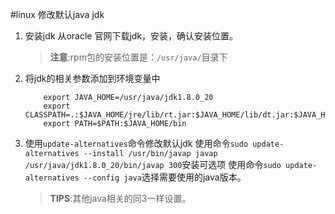 #linux 修改默认java jdk

1.	安装jdk
	从oracle 官网下载jdk，安装，确认安装位置。
	>**注意**:rpm包的安装位置是：`/usr/java/`目录下
	
2.	将jdk的相关参数添加到环境变量中
	```
		export JAVA_HOME=/usr/java/jdk1.8.0_20
		export CLASSPATH=.:$JAVA_HOME/jre/lib/rt.jar:$JAVA_HOME/lib/dt.jar:$JAVA_HOME/lib/tools.jar
		export PATH=$PATH:$JAVA_HOME/bin
	```
3.	使用`update-alternatives`命令修改默认jdk
	使用命令`sudo update-alternatives --install /usr/bin/javap javap /usr/java/jdk1.8.0_20/bin/javap 300`安装可选项
	使用命令`sudo update-alternatives --config java`选择需要使用的java版本。
	>**TIPS**:其他java相关的同3一样设置。